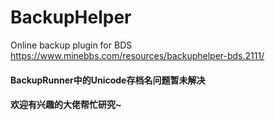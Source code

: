 # BackupHelper
Online backup plugin for BDS
https://www.minebbs.com/resources/backuphelper-bds.2111/

#### BackupRunner中的Unicode存档名问题暂未解决
#### 欢迎有兴趣的大佬帮忙研究~
